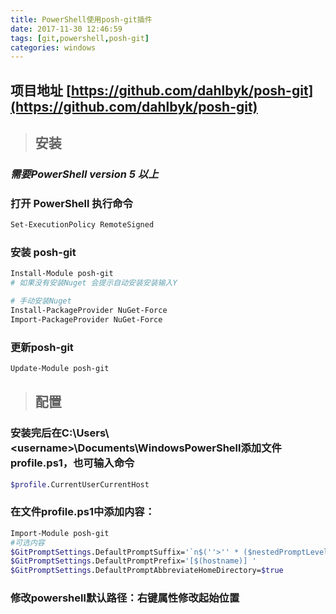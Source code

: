 ```yaml
---
title: PowerShell使用posh-git插件
date: 2017-11-30 12:46:59
tags: [git,powershell,posh-git]
categories: windows
---
```

## 项目地址 [https://github.com/dahlbyk/posh-git](https://github.com/dahlbyk/posh-git)

> ## 安装

### ***需要PowerShell version 5 以上***

### 打开 PowerShell 执行命令
``` bash
Set-ExecutionPolicy RemoteSigned
```

### 安装 posh-git
``` bash
Install-Module posh-git
# 如果没有安装Nuget 会提示自动安装安装输入Y

# 手动安装Nuget
Install-PackageProvider NuGet-Force
Import-PackageProvider NuGet-Force
```

### 更新posh-git
``` bash
Update-Module posh-git
```

> ## 配置
### 安装完后在C:\Users\ &lt;username&gt;\Documents\WindowsPowerShell添加文件profile.ps1，也可输入命令
``` bash
$profile.CurrentUserCurrentHost
```

### 在文件profile.ps1中添加内容：
``` bash
Import-Module posh-git
#可选内容
$GitPromptSettings.DefaultPromptSuffix='`n$(''>'' * ($nestedPromptLevel + 1)) '
$GitPromptSettings.DefaultPromptPrefix='[$(hostname)] '
$GitPromptSettings.DefaultPromptAbbreviateHomeDirectory=$true

```

### 修改powershell默认路径：右键属性修改起始位置

